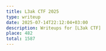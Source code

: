 ```yaml
---
title: L3ak CTF 2025
type: writeup
date: 2025-07-14T22:12:04+03:00
description: Writeups for [L3ak CTF]
place: 482
total: 1587
---
```

